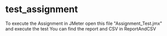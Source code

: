 # test_assignment
To execute the Assignment in JMeter open this file "Assignment_Test.jmx" and execute the test
You can find the report and CSV in ReportAndCSV 
